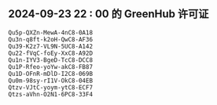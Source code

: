 ## 2024-09-23 22 : 00 的 GreenHub 许可证
```
Qu5p-QXZn-MewA-4nC8-0A18
Qu3n-q8ft-k2oH-QwC8-AF36
Qu39-K2z7-VL9N-5UC8-A142
Qu22-fVqC-foEy-XxC8-A92D
Qu1n-IYV3-BgeD-TcC8-DCC8
Qu1P-Rfeo-yoYw-akC8-FB87
Qu1D-OFnR-mDlD-I2C8-069B
Qu0m-98sy-rI1V-OkC8-04EB
Qtzv-VJtC-yoym-ytC8-ECF7
Qtzs-aVhn-O2N1-6PC8-33F4
```
